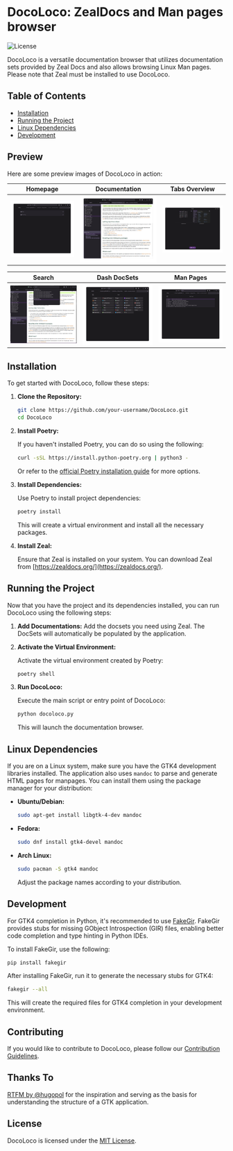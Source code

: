 # DocoLoco: ZealDocs and Man pages browser

![License](https://img.shields.io/badge/License-MIT-blue.svg)

DocoLoco is a versatile documentation browser that utilizes documentation sets provided by Zeal Docs and also allows browsing Linux Man pages. Please note that Zeal must be installed to use DocoLoco.

## Table of Contents

- [Installation](#installation)
- [Running the Project](#running-the-project)
- [Linux Dependencies](#linux-dependencies)
- [Development](#development)

## Preview

Here are some preview images of DocoLoco in action:

| Homepage                              | Documentation                                       | Tabs Overview                                   |
| ------------------------------------- | --------------------------------------------------- | ----------------------------------------------- |
| ![Homepage](screenshots/homepage.png)| ![Documentation Page](screenshots/documentation.png) | ![Tabs Overview](screenshots/tabs-overview.png) |

| Search | Dash DocSets  | Man Pages |
|---|----------| -----------|
| ![Search](screenshots/search.png)| ![Dash DocSets](screenshots/dash-docs.png) |![Man Pages](screenshots/man-pages.png)


## Installation

To get started with DocoLoco, follow these steps:

1. **Clone the Repository:**

   ```bash
   git clone https://github.com/your-username/DocoLoco.git
   cd DocoLoco
   ```

2. **Install Poetry:**

   If you haven't installed Poetry, you can do so using the following:

   ```bash
   curl -sSL https://install.python-poetry.org | python3 -
   ```

   Or refer to the [official Poetry installation guide](https://python-poetry.org/docs/#installation) for more options.

3. **Install Dependencies:**

   Use Poetry to install project dependencies:

   ```bash
   poetry install
   ```

   This will create a virtual environment and install all the necessary packages.

4. **Install Zeal:**

   Ensure that Zeal is installed on your system. You can download Zeal from [https://zealdocs.org/](https://zealdocs.org/).

## Running the Project

Now that you have the project and its dependencies installed, you can run DocoLoco using the following steps:

1. **Add Documentations:**
   Add the docsets you need using Zeal. The DocSets will automatically be populated by the application.

2. **Activate the Virtual Environment:**

   Activate the virtual environment created by Poetry:

   ```bash
   poetry shell
   ```

3. **Run DocoLoco:**

   Execute the main script or entry point of DocoLoco:

   ```bash
   python docoloco.py
   ```

   This will launch the documentation browser.

## Linux Dependencies

If you are on a Linux system, make sure you have the GTK4 development libraries installed. The application also uses `mandoc` to parse and generate HTML pages for manpages. You can install them using the package manager for your distribution:

- **Ubuntu/Debian:**

  ```bash
  sudo apt-get install libgtk-4-dev mandoc
  ```

- **Fedora:**

  ```bash
  sudo dnf install gtk4-devel mandoc
  ```

- **Arch Linux:**

  ```bash
  sudo pacman -S gtk4 mandoc
  ```

  Adjust the package names according to your distribution.

## Development

For GTK4 completion in Python, it's recommended to use [FakeGir](https://github.com/fakegir/fakegir). FakeGir provides stubs for missing GObject Introspection (GIR) files, enabling better code completion and type hinting in Python IDEs.

To install FakeGir, use the following:

```bash
pip install fakegir
```

After installing FakeGir, run it to generate the necessary stubs for GTK4:

```bash
fakegir --all
```

This will create the required files for GTK4 completion in your development environment.

## Contributing

If you would like to contribute to DocoLoco, please follow our [Contribution Guidelines](CONTRIBUTING.md).

## Thanks To
[RTFM by @hugopol](https://github.com/hugopl/rtfm) for the inspiration and serving as the basis for understanding the structure of a GTK application.

## License

DocoLoco is licensed under the [MIT License](LICENSE).